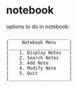 # notebook
options to do in notebook:

     _______________________
    |     Notebook Menu     |
    |_______________________|  
    |    1. Display Notes   |
    |    2. Search Notes    |
    |    3. Add Note        | 
    |    4. Modify Note     |
    |    5. Quit            |
    |_______________________| 


